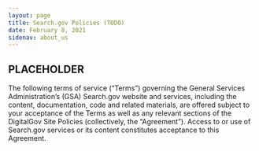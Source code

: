 ```yaml
---
layout: page
title: Search.gov Policies (TODO)
date: February 8, 2021
sidenav: about_us
---
```


## PLACEHOLDER

The following terms of service (“Terms”) governing the General Services Administration’s (GSA) Search.gov website and services, including the content, documentation, code and related materials, are offered subject to your acceptance of the Terms as well as any relevant sections of the DigitalGov Site Policies (collectively, the “Agreement”). Access to or use of Search.gov services or its content constitutes acceptance to this Agreement.

